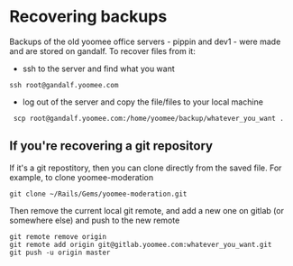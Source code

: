 # Recovering backups

Backups of the old yoomee office servers - pippin and dev1 - were made and are stored on gandalf. To recover files from it:

* ssh to the server and find what you want

```
ssh root@gandalf.yoomee.com
```

* log out of the server and copy the file/files to your local machine

```
 scp root@gandalf.yoomee.com:/home/yoomee/backup/whatever_you_want .
```

## If you're recovering a git repository
If it's a git repostitory, then you can clone directly from the saved file.
For example, to clone yoomee-moderation

```
git clone ~/Rails/Gems/yoomee-moderation.git
```

Then remove the current local git remote, and add a new one on gitlab (or somewhere else) and push to the new remote

```
git remote remove origin
git remote add origin git@gitlab.yoomee.com:whatever_you_want.git
git push -u origin master 
```




